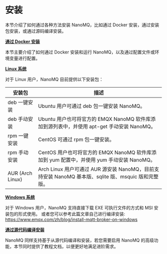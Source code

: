 # 安装

本节介绍了如何通过各种方法安装 NanoMQ，比如通过 Docker 安装，通过安装包安装，或通过源码编译安装。

**[通过 Docker 安装](./docker.md)**

本节主要介绍了如何通过 Docker 安装和运行 NanoMQ，以及通过配置文件或环境变量进行配置。 

**[Linux 系统](./packages.md)**

对于 Linux 用户，NanoMQ 目前提供以下安装包：

| 安装包           | 描述                                                         |
| ---------------- | ------------------------------------------------------------ |
| deb 一键安装     | Ubuntu 用户可通过 deb 包一键安装 NanoMQ。                    |
| deb 手动安装     | Ubuntu 用户也可将官方的 EMQX NanoMQ 软件库添加到源列表中，并使用 apt-get 手动安装 NanoMQ。 |
| rpm 一键安装     | CentOS 可通过 rpm 包一键安装。                               |
| rpm 手动安装     | CentOS 用户也可将官方的 EMQX NanoMQ 软件库添加到 yum 配置中，并使用 yum 手动安装 NanoMQ。 |
| AUR (Arch Linux) | Arch Linux 用户可通过 AUR 源安装 NanoMQ，目前支持安装 NanoMQ 基本版、sqlite 版、msquic 版和完整版。 |

[**Windows 系统**](./windows.md)

对于 Windows 用户，NanoMQ 支持直接下载 EXE 可执行文件的方式和 MSI 安装包的形式使用。
或者您可以参考此篇文章自己进行编译安装: https://www.emqx.com/zh/blog/install-mqtt-broker-on-windows

**[通过源代码编译安装](./build-options.md)**

NanoMQ 同样支持基于从源代码编译和安装，若您需要启用 NanoMQ 的高级功能，本节同时提供了教程文档，以便更好地满足进阶需求。
